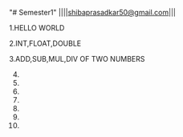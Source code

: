 "# Semester1" ||||shibaprasadkar50@gmail.com|||

1.HELLO WORLD

2.INT,FLOAT,DOUBLE

3.ADD,SUB,MUL,DIV OF TWO NUMBERS

4.

5.

6.

7.

8.

9.

10.
